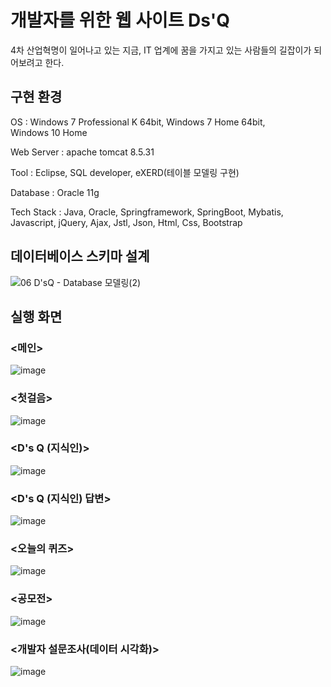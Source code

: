 # 개발자를 위한 웹 사이트 Ds'Q
4차 산업혁명이 일어나고 있는 지금, IT 업계에 꿈을 가지고 있는 사람들의 길잡이가 되어보려고 한다.

## 구현 환경
OS : Windows 7 Professional K 64bit, Windows 7 Home 64bit, Windows 10 Home

Web Server : apache tomcat 8.5.31

Tool : Eclipse, SQL developer, eXERD(테이블 모델링 구현)

Database : Oracle 11g

Tech Stack 
: Java, Oracle, Springframework, SpringBoot, Mybatis,
Javascript, jQuery, Ajax, Jstl, Json, Html, Css, Bootstrap

## 데이터베이스 스키마 설계
![06 D'sQ - Database 모델링(2)](https://user-images.githubusercontent.com/74748733/182308355-03ac7cab-c3bf-4ebe-9b2a-7b2ef8f2e542.png)

## 실행 화면
### <메인>
![image](https://user-images.githubusercontent.com/74748733/182307166-820397b7-c683-4e9e-af64-73e8e3f86672.png)

### <첫걸음>
![image](https://user-images.githubusercontent.com/74748733/182307370-4783a5b2-875d-45ce-b244-86bd2a199c60.png)

### <D's Q (지식인)>
![image](https://user-images.githubusercontent.com/74748733/182307071-01b6ef4c-d292-489b-aa38-861ad89f2070.png)

### <D's Q (지식인) 답변>
![image](https://user-images.githubusercontent.com/74748733/182307752-53b158cd-16d6-4dad-b466-55f11306dbdf.png)

### <오늘의 퀴즈>
![image](https://user-images.githubusercontent.com/74748733/182307616-4371156a-e49c-442f-9b7c-7a81ceb6c4c3.png)

### <공모전>
![image](https://user-images.githubusercontent.com/74748733/182307930-147f2d81-9e7f-4426-bf38-9acd0668752c.png)

### <개발자 설문조사(데이터 시각화)>
![image](https://user-images.githubusercontent.com/74748733/182308144-bb362a5e-7f72-4c95-a899-03620befc766.png)







